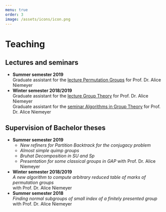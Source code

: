 ```yaml
---
menu: true
order: 3
image: /assets/icons/icon.png
---
```


# Teaching

## Lectures and seminars
* **Summer semester 2019**  
  Graduate assistant for the [lecture Permutation Groups](http://www.mathb.rwth-aachen.de/cms/MATHB/Studium/Lehrveranstaltungen/Veranstaltungen-im-Sommersemester/~swgj/Permutationsgruppen/lidx/1/) for Prof. Dr. Alice Niemeyer
* **Winter semester 2018/2019**  
  Graduate assistant for the [lecture Group Theory](http://www.mathb.rwth-aachen.de/cms/MATHB/Studium/Lehrveranstaltungen/Veranstaltungen-im-WS-2018-19/~rmpi/Gruppentheorie/lidx/1/) for Prof. Dr. Alice Niemeyer  
  Graduate assistant for the [seminar Algorithms in Group Theory](http://www.mathb.rwth-aachen.de/cms/MATHB/Studium/Lehrveranstaltungen/Veranstaltungen-im-WS-2018-19/~rrqc/Algorithmen-in-der-Gruppentheorie/lidx/1/) for Prof. Dr. Alice Niemeyer

## Supervision of Bachelor theses
* **Summer semester 2019**
  * *New refiners for Partition Backtrack for the conjugacy problem*
  * *Almost simple quimp groups*
  * *Bruhat Decomposition in SU and Sp*
  * *Presentation for some classical groups in GAP*
  with Prof. Dr. Alice Niemeyer
* **Winter semester 2018/2019**  
  *A new algorithm to compute arbitrary reduced table of marks of permutation groups*  
  with Prof. Dr. Alice Niemeyer
* **Summer semester 2018**  
  *Finding normal subgroups of small index of a finitely presented group*  
  with Prof. Dr. Alice Niemeyer  
